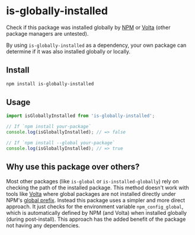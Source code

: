 # is-globally-installed

Check if this package was installed globally by [NPM](https://www.npmjs.com/) or [Volta](https://volta.sh/) (other package managers are untested).

By using `is-globally-installed` as a dependency, your own package can determine if it was also installed globally or locally.


## Install

```sh
npm install is-globally-installed
```


## Usage

```js
import isGloballyInstalled from 'is-globally-installed';

// If `npm install your-package`
console.log(isGloballyInstalled); // => false

// If `npm install --global your-package`
console.log(isGloballyInstalled); // => true
```


## Why use this package over others?

Most other packages (like `is-global` or `is-installed-globally`) rely on checking the path of the installed package. This method doesn't work with tools like [Volta](https://volta.sh/) where global packages are not installed directly under NPM's [global prefix](https://docs.npmjs.com/cli/v10/commands/npm-prefix#global). Instead this package uses a simpler and more direct approach. It just checks for the environment variable `npm_config_global`, which is automatically defined by NPM (and Volta) when installed globally (during post-install). This approach has the added benefit of the package not having any dependencies.
